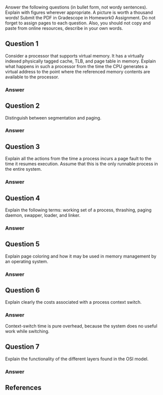 Answer the following questions (in bullet form, not wordy sentences). Explain with figures wherever appropriate. A picture is worth a thousand words! Submit the PDF in Gradescope in Homework0 Assignment. Do not forget to assign pages to each question. Also, you should not copy and paste from online resources, describe in your own words.
## Question 1 

Consider a processor that supports virtual memory. It has a virtually indexed physically tagged cache, TLB, and page table in memory. Explain what happens in such a processor from the time the CPU generates a virtual address to the point where the referenced memory contents are available to the processor.

### Answer



## Question 2 

Distinguish between segmentation and paging.

### Answer


## Question 3 

Explain all the actions from the time a process incurs a page fault to the time it resumes execution. Assume that this is the only runnable process in the entire system.

### Answer
## Question 4 

Explain the following terms: working set of a process, thrashing, paging daemon, swapper, loader, and linker.

### Answer

## Question 5 

Explain page coloring and how it may be used in memory management by an operating system.

### Answer

## Question 6 

Explain clearly the costs associated with a process context switch.
### Answer

Context-switch time is pure overhead, because the system does no useful work while switching. 
## Question 7 

Explain the functionality of the different layers found in the OSI model.

### Answer 

## References



